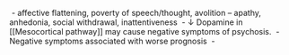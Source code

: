  - affective flattening, poverty of speech/thought, avolition – apathy, anhedonia, social withdrawal, inattentiveness
 - ↓ Dopamine in  [[Mesocortical pathway]] may cause negative symptoms of psychosis.
 - Negative symptoms associated with worse prognosis
 - 